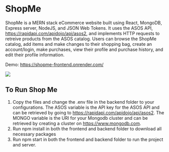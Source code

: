 # ShopMe

ShopMe is a MERN stack eCommerce website built using React, MongoDB, Express server, NodeJS, and JSON Web Tokens. It uses the ASOS API, https://rapidapi.com/apidojo/api/asos2, and implements HTTP requests to retreive products from the ASOS catalog. Users can browse the ShopMe catalog, add items and make changes to their shopping bag, create an account/login, make purchases, view their profile and purchase history, and edit their profile information.

Demo: https://shopme-frontend.onrender.com/


![](https://i.imgur.com/d59B5Ck.gif)


## To Run Shop Me

1) Copy the files and change the .env file in the backend folder to your configurations. The ASOS variable is the API key for the ASOS API and can be retrieved by going to https://rapidapi.com/apidojo/api/asos2. The MONGO variable is the URI for your Mongodb cluster and can be retrieved by creating a cluster on https://www.mongodb.com.
2) Run npm install in both the frontend and backend folder to download all necessary packages
3) Run npm start in both the frontend and backend folder to run the project and server.

 
